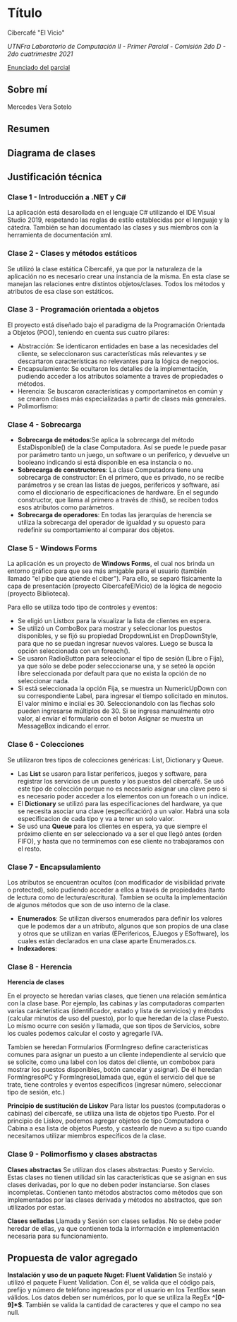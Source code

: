 # Título 

Cibercafé "El Vicio"

*UTNFra Laboratorio de Computación II - Primer Parcial - Comisión 2do D - 2do cuatrimestre 2021*

[Enunciado del parcial](https://codeutnfra.github.io/programacion_2_laboratorio_2_apuntes/docs/evaluaciones/parciales/2d-primer-parcial/)

## Sobre mí

Mercedes Vera Sotelo

## Resumen


## Diagrama de clases


## Justificación técnica

### Clase 1 - Introducción a .NET y C#

La aplicación está desarollada en el lenguaje C# utilizando el IDE Visual Studio 2019, respetando las reglas de estilo establecidas por el lenguaje y la cátedra. También se han documentado las clases y sus miembros con la herramienta de documentación xml.


### Clase 2 - Clases y métodos estáticos

Se utilizó la clase estática Cibercafé, ya que por la naturaleza de la aplicación no es necesario crear una instancia de la misma. En esta clase se manejan las relaciones entre distintos objetos/clases.
Todos los métodos y atributos de esa clase son estáticos. 


### Clase 3 - Programación orientada a objetos

El proyecto está diseñado bajo el paradigma de la Programación Orientada a Objetos (POO), teniendo en cuenta sus cuatro pilares:
- Abstracción: Se identicaron entidades en base a las necesidades del cliente, se seleccionaron sus características más relevantes y se descartaron  características no relevantes para la lógica de negocios.
- Encapsulamiento: Se ocultaron los detalles de la implementación, pudiendo acceder a los atributos solamente a traves de propiedades o métodos.
- Herencia: Se buscaron características y comportaminetos en común y se crearon clases más especializadas a partir de clases más generales.
- Polimorfismo: 


### Clase 4 - Sobrecarga

- **Sobrecarga de métodos**:Se aplica la sobrecarga del método EstaDisponible() de la clase Computadora. Así se puede le puede pasar por parámetro tanto un juego, un software o un periferico, y devuelve un booleano indicando si está disponible en esa instancia o no.
- **Sobrecarga de constructores**: La clase Computadora tiene una sobrecarga de constructor: En el primero, que es privado, no se recibe parámetros y se crean las listas de juegos, perifericos y software, así como el diccionario de especificaciones de hardware. En el segundo constructor, que llama al primero a través de :this(), se reciben todos esos atributos como parámetros.
- **Sobrecarga de operadores**: En todas las jerarquías de herencia se utiliza la sobrecarga del operador de igualdad y su opuesto para redefinir su comportamiento al comparar dos objetos.


### Clase 5 - Windows Forms

La aplicación es un proyecto de **Windows Forms**, el cual nos brinda un entorno gráfico para que sea más amigable para el usuario (también llamado "el pibe que atiende el ciber").
Para ello, se separó físicamente la capa de presentación (proyecto CibercafeElVicio) de la lógica de negocio (proyecto Biblioteca).

Para ello se utiliza todo tipo de controles y eventos:
- Se eligió un Listbox para la visualizar la lista de clientes en espera.
- Se utilizó un ComboBox para mostrar y seleccionar los puestos disponibles, y se fijó su propiedad DropdownList en DropDownStyle, para que no se puedan ingresar nuevos valores. Luego se busca la opción seleccionada con un foreach().
- Se usaron RadioButton para seleccionar el tipo de sesión (Libre o Fija), ya que sólo se debe poder selecccionarse una, y se seteó la opción libre seleccionada por default para que no exista la opción de no seleccionar nada.
- Si está seleccionada la opción Fija, se muestra un NumericUpDown con su correspondiente Label, para ingresar el tiempo solicitado en minutos. El valor mínimo e inciial es 30. Seleccionandolo con las flechas solo pueden ingresarse múltiplos de 30. Si se ingresa manualmente otro valor, al enviar el formulario con el boton Asignar se muestra un MessageBox indicando el error.


### Clase 6 - Colecciones

Se utilizaron tres tipos de colecciones genéricas: List, Dictionary y Queue.
- Las **List** se usaron para listar perifericos, juegos y software, para registrar los servicios de un puesto y los puestos del cibercafé. Se usó este tipo de colección porque no es necesario asignar una clave pero si es necesario poder acceder a los elementos con un foreach o un índice.
- El **Dictionary** se utilizó para las especificaciones del hardware, ya que se necesita asociar una clave (especificación) a un valor. Habrá una sola específicacion de cada tipo y va a tener un solo valor.
- Se usó una **Queue** para los clientes en espera, ya que siempre el próximo cliente en ser seleccionado va a ser el que llegó antes (orden FIFO), y hasta que no terminemos con ese cliente no trabajaramos con el resto.


### Clase 7 - Encapsulamiento

Los atributos se encuentran ocultos (con modificador de visibilidad private o protected), solo pudiendo acceder a ellos a través de propiedades (tanto de lectura como de lectura/escritura).
Tambien se oculta la implementación de algunos métodos que son de uso interno de la clase.

- **Enumerados**: Se utilizan diversos enumerados para definir los valores que le podemos dar a un atributo, algunos que son propios de una clase y otros que se utilizan en varias (EPerifericos, EJuegos y ESoftware), los cuales están declarados en una clase aparte Enumerados.cs.
- **Indexadores**: 


### Clase 8 - Herencia

**Herencia de clases**

En el proyecto se heredan varias clases, que tienen una relación semántica con la clase base.
Por ejemplo, las cabinas y las computadoras comparten varias carácterísticas (identificador, estado y lista de servicios) y métodos (calcular minutos de uso del puesto), por lo que heredan de la clase Puesto.
Lo mismo ocurre con sesión y llamada, que son tipos de Servicios, sobre los cuales podemos calcular el costo y agregarle IVA.

Tambien se heredan Formularios (FormIngreso define caracteristicas comunes para asignar un puesto a un cliente independiente al servicio que se solicite, como una label con los datos del cliente, un combobox para mostrar los puestos disponibles, botón cancelar y asignar). 
De él heredan FormIngresoPC y FormIngresoLlamada que, egún el servicio del que se trate, tiene controles y eventos específicos (íngresar número, seleccionar tipo de sesión, etc.)

**Principio de sustitución de Liskov**
Para listar los puestos (computadoras o cabinas) del cibercafé, se utiliza una lista de objetos tipo Puesto. Por el principio de Liskov, podemos agregar objetos de tipo Computadora o Cabina a esa lista de objetos Puesto, y castearlo de nuevo a su tipo cuando necesitamos utilizar miembros específicos de la clase.


### Clase 9 - Polimorfismo y clases abstractas

**Clases abstractas**
Se utilizan dos clases abstractas: Puesto y Servicio. Estas clases no tienen utilidad sin las características que se asignan en sus clases derivadas, por lo que no deben poder instanciarse. Son clases incompletas.
Contienen tanto métodos abstractos como métodos que son implementados por las clases derivada y métodos no abstractos, que son utilizados por estas.

**Clases selladas**
Llamada y Sesión son clases selladas. No se debe poder heredar de ellas, ya que contienen toda la información e implementación necesaria para su funcionamiento.


## Propuesta de valor agregado

**Instalación y uso de un paquete Nuget: Fluent Validation**
Se instaló y utilizó el paquete Fluent Validation. Con él, se valida que el código país, prefijo y número de teléfono ingresados por el usuario en los TextBox sean válidos.
Los datos deben ser numéricos, por lo que se utiliza la RegEx __^[0-9]*$__. También se valida la cantidad de caracteres y que el campo no sea null.